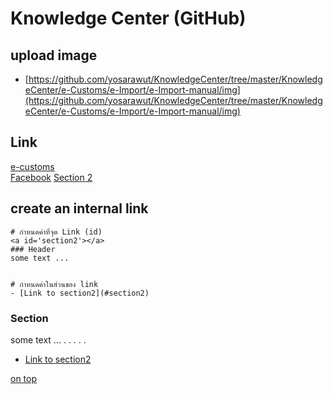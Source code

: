 Knowledge Center (GitHub)
===

## upload image
- [https://github.com/yosarawut/KnowledgeCenter/tree/master/KnowledgeCenter/e-Customs/e-Import/e-Import-manual/img](https://github.com/yosarawut/KnowledgeCenter/tree/master/KnowledgeCenter/e-Customs/e-Import/e-Import-manual/img)

## Link
<a id='top'></a>
[e-customs][1]  
[Facebook][2]
[Section 2][3]  
  
[1]: http://www.e-customs.co.th 
[2]: https://www.facebook.com/ECS.24hr/
[3]: #section2

## create an internal link


```
# กำหนดค่าที่จุด Link (id)
<a id='section2'></a>
### Header 
some text ...


# กำหนดค่าในส่วนของ link
- [Link to section2](#section2)
```

<a id='section2'></a>
### Section 
some text ...
.
.
.
.
.



- [Link to section2](#section2)



[on top](#top)
<!--stackedit_data:
eyJoaXN0b3J5IjpbMTk5OTY2ODcxMSwtMTk3MjcyOTA0MSwtOT
M4NzU4MDM1LC0xNTc2MTU5MjY2LDMxNTY4NjA5OF19
-->